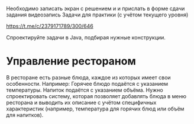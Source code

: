 Необходимо записать экран с решением и и прислать в форме сдачи задания видеозапись
Задачи для практики (с учётом текущего уровня)

https://t.me/c/2379171789/300/646

Спроектируйте задачи в Java, подбирая нужные конструкции.


# Управление рестораном
   В ресторане есть разные блюда, каждое из которых имеет свои особенности. Например:
   Горячее блюдо подаётся с указанием температуры.
   Напиток подаётся с указанием объёма.
   Нужно спроектировать систему, которая позволяет добавлять блюда в меню ресторана и выводить их описание с учётом специфичных характеристик (например, температура для горячих блюд или объём для напитков).